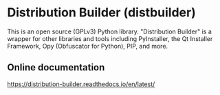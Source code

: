 # Distribution Builder (distbuilder)  

This is an open source (GPLv3) Python library. 
"Distribution Builder" is a wrapper for other libraries and 
tools including PyInstaller, the Qt Installer Framework, Opy 
(Obfuscator for Python), PIP, and more.  

## Online documentation

https://distribution-builder.readthedocs.io/en/latest/
